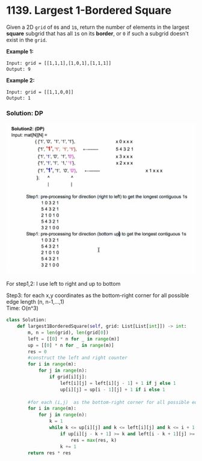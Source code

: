 # 1139. Largest 1-Bordered Square

Given a 2D `grid` of `0`s and `1`s, return the number of elements in the largest **square** subgrid that has all `1`s on its **border**, or `0` if such a subgrid doesn't exist in the `grid`.

**Example 1:**

```text
Input: grid = [[1,1,1],[1,0,1],[1,1,1]]
Output: 9
```

**Example 2:**

```text
Input: grid = [[1,1,0,0]]
Output: 1
```

### Solution: DP

![](../../.gitbook/assets/image%20%2819%29.png)



For step1,2: I use left to right and up to bottom

Step3: for each x,y coordinates as the bottom-right corner for all possible edge length \(n, n-1,...,1\)  
Time: O\(n^3\)

```python
class Solution:
    def largest1BorderedSquare(self, grid: List[List[int]]) -> int:
        m, n = len(grid), len(grid[0])
        left = [[0] * n for _ in range(m)]
        up = [[0] * n for _ in range(m)]
        res = 0
        #construct the left and right counter
        for i in range(m):
            for j in range(n):
                if grid[i][j]:
                    left[i][j] = left[i][j - 1] + 1 if j else 1
                    up[i][j] = up[i - 1][j] + 1 if i else 1
        
        #for each (i,j)  as the bottom-right corner for all possible edge length
        for i in range(m):
            for j in range(n):
                k = 1
                while k <= up[i][j] and k <= left[i][j] and k <= i + 1 and k <= j + 1:
                    if up[i][j - k + 1] >= k and left[i - k + 1][j] >= k:
                        res = max(res, k)
                    k += 1
        return res * res
```

